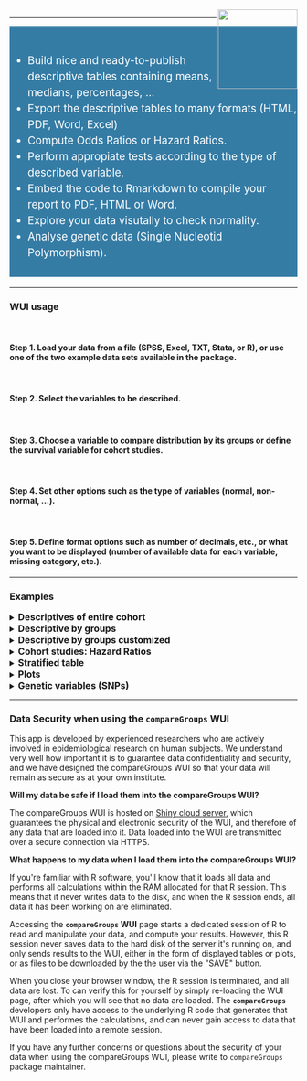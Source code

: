<img src='cglogo.png' align="right" height="139" />

-----


<div style="background-color:#357CA5; color:white; font-size:14pt;line-height:150%">

<br>

<ul>

<li> Build nice and ready-to-publish descriptive tables containing means, medians, percentages, ...

<li> Export the descriptive tables to many formats (HTML, PDF, Word, Excel)

<li> Compute Odds Ratios or Hazard Ratios.

<li> Perform appropiate tests according to the type of described variable.

<li> Embed the code to Rmarkdown to compile your report to PDF, HTML or Word.

<li> Explore your data visutally to check normality.

<li> Analyse genetic data (Single Nucleotid Polymorphism).

<ul>

<br>

</div>

-----

### WUI usage

<br>

#### **Step 1.** Load your data from a file (SPSS, Excel, TXT, Stata, or R), or use one of the two example data sets available in the package.

<br>

#### **Step 2.** Select the variables to be described.

<br>

#### **Step 3.** Choose a variable to compare distribution by its groups or define the survival variable for cohort studies.

<br>

#### **Step 4.** Set other options such as the type of variables (normal, non-normal, ...).

<br>

#### **Step 5.** Define format options such as number of decimals, etc., or what you want to be displayed (number of available data for each variable, missing category, etc.).


-----

### Examples

<details>
<summary><format style="font-size:12pt"><strong>Descriptives of entire cohort</strong></format></summary>
<img src="./www/examples/example1.png" width=80% /img>
</details>

<details>
<summary><format style="font-size:12pt"><strong>Descriptive by groups</strong></format></summary>
<img src="./www/examples/example2.png" width=80% /img>
</details>

<details>
<summary><format style="font-size:12pt"><strong>Descriptive by groups customized</strong></format></summary>
<img src="./www/examples/example3.png" width=80% /img>
</details>

<details>
<summary><format style="font-size:12pt"><strong>Cohort studies: Hazard Ratios</strong></format></summary>
<img src="./www/examples/example4.png" width=80% /img>
</details>

<details>
<summary><format style="font-size:12pt"><strong>Stratified table</strong></format></summary>
<img src="./www/examples/example5.png" width=80% /img>
</details>

<details>
<summary><format style="font-size:12pt"><strong>Plots</strong></format></summary>
<table width=80%>
<tr>
<td> <img src="./www/examples/example6.png" width=100% /img> </td>
<td> <img src="./www/examples/example7.png" width=100% /img> </td>
</tr>
</table>
</details>

<details>
<summary><format style="font-size:12pt"><strong>Genetic variables (SNPs)</strong></format></summary>
<img src="./www/examples/example8.png" width=60% /img>
</details>


-----

### Data Security when using the `compareGroups` WUI

This app is developed by experienced researchers who are actively involved in epidemiological research on human subjects. We understand very well how important it is to guarantee data confidentiality and security, and we have designed the compareGroups WUI so that your data will remain as secure as at your own institute.

**Will my data be safe if I load them into the compareGroups WUI?**

The compareGroups WUI is hosted on <a href="https://www.shinyapps.io/" target="_blank">Shiny cloud server</a>, which guarantees the physical and electronic security of the WUI, and therefore of any data that are loaded into it. Data loaded into the WUI are transmitted over a secure connection via HTTPS.

**What happens to my data when I load them into the compareGroups WUI?**

If you're familiar with R software, you'll know that it loads all data and performs all calculations within the RAM allocated for that R session. This means that it never writes data to the disk, and when the R session ends, all data it has been working on are eliminated.

Accessing the **`compareGroups` WUI** page starts a dedicated session of R to read and manipulate your data, and compute your results. However, this R session never saves data to the hard disk of the server it's running on, and only sends results to the WUI, either in the form of displayed tables or plots, or as files to be downloaded by the the user via the "SAVE" button.

When you close your browser window, the R session is terminated, and all data are lost. To can verify this for yourself by simply re-loading the WUI page, after which you will see that no data are loaded. The **`compareGroups`** developers only have access to the underlying R code that generates that WUI and performes the calculations, and can never gain access to data that have been loaded into a remote session.

If you have any further concerns or questions about the security of your data when using the compareGroups WUI, please write to `compareGroups` package maintainer.
